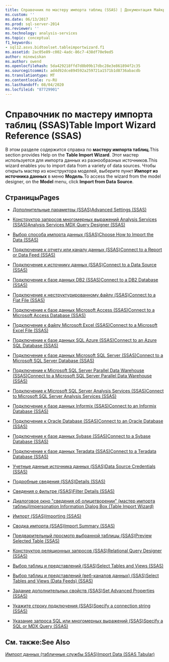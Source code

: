 ```yaml
---
title: Справочник по мастеру импорта таблиц (SSAS) | Документация Майкрософт
ms.custom: ''
ms.date: 06/13/2017
ms.prod: sql-server-2014
ms.reviewer: ''
ms.technology: analysis-services
ms.topic: conceptual
f1_keywords:
- sql12.asvs.bidtoolset.tableimportwizard.f1
ms.assetid: 2ac05e89-c002-4adc-86c7-438df70e9ed5
author: minewiskan
ms.author: owend
ms.openlocfilehash: 5da429218ffd7d8b09b17dbc28e3e861894f2c35
ms.sourcegitcommit: ad4d92dce894592a259721a1571b1d8736abacdb
ms.translationtype: MT
ms.contentlocale: ru-RU
ms.lasthandoff: 08/04/2020
ms.locfileid: "87729901"
---
```

# <a name="table-import-wizard-reference-ssas"></a><span data-ttu-id="8ea39-102">Справочник по мастеру импорта таблиц (SSAS)</span><span class="sxs-lookup"><span data-stu-id="8ea39-102">Table Import Wizard Reference (SSAS)</span></span>
  <span data-ttu-id="8ea39-103">В этом разделе содержится справка по **мастеру импорта таблиц**.</span><span class="sxs-lookup"><span data-stu-id="8ea39-103">This section provides Help on the **Table Import Wizard**.</span></span> <span data-ttu-id="8ea39-104">Этот мастер используется для импорта данных из разнообразных источников.</span><span class="sxs-lookup"><span data-stu-id="8ea39-104">This wizard enables you to import data from a variety of data sources.</span></span> <span data-ttu-id="8ea39-105">Чтобы открыть мастер из конструктора моделей, выберите пункт **Импорт из источника данных** в меню **Модель**.</span><span class="sxs-lookup"><span data-stu-id="8ea39-105">To access the wizard from the model designer, on the **Model** menu, click **Import from Data Source**.</span></span>  
  
## <a name="pages"></a><span data-ttu-id="8ea39-106">Страницы</span><span class="sxs-lookup"><span data-stu-id="8ea39-106">Pages</span></span>  
  
-   [<span data-ttu-id="8ea39-107">Дополнительные параметры &#40;SSAS&#41;</span><span class="sxs-lookup"><span data-stu-id="8ea39-107">Advanced Settings &#40;SSAS&#41;</span></span>](advanced-settings-ssas.md)  
  
-   [<span data-ttu-id="8ea39-108">Конструктор запросов многомерных выражений Analysis Services &#40;SSAS&#41;</span><span class="sxs-lookup"><span data-stu-id="8ea39-108">Analysis Services MDX Query Designer &#40;SSAS&#41;</span></span>](analysis-services-mdx-query-designer-ssas.md)  
  
-   [<span data-ttu-id="8ea39-109">Выбор способа импорта данных &#40;SSAS&#41;</span><span class="sxs-lookup"><span data-stu-id="8ea39-109">Choose How to Import the Data &#40;SSAS&#41;</span></span>](choose-how-to-import-the-data-ssas.md)  
  
-   [<span data-ttu-id="8ea39-110">Подключение к отчету или каналу данных &#40;SSAS&#41;</span><span class="sxs-lookup"><span data-stu-id="8ea39-110">Connect to a Report or Data Feed &#40;SSAS&#41;</span></span>](connect-to-a-report-or-data-feed-ssas.md)  
  
-   [<span data-ttu-id="8ea39-111">Подключение к источнику данных &#40;SSAS&#41;</span><span class="sxs-lookup"><span data-stu-id="8ea39-111">Connect to a Data Source &#40;SSAS&#41;</span></span>](connect-to-a-data-source-ssas.md)  
  
-   [<span data-ttu-id="8ea39-112">Подключение к базе данных DB2 &#40;SSAS&#41;</span><span class="sxs-lookup"><span data-stu-id="8ea39-112">Connect to a DB2 Database &#40;SSAS&#41;</span></span>](connect-to-a-db2-database-ssas.md)  
  
-   [<span data-ttu-id="8ea39-113">Подключение к неструктурированному файлу &#40;SSAS&#41;</span><span class="sxs-lookup"><span data-stu-id="8ea39-113">Connect to a Flat File &#40;SSAS&#41;</span></span>](connect-to-a-flat-file-ssas.md)  
  
-   [<span data-ttu-id="8ea39-114">Подключение к базе данных Microsoft Access &#40;SSAS&#41;</span><span class="sxs-lookup"><span data-stu-id="8ea39-114">Connect to a Microsoft Access Database &#40;SSAS&#41;</span></span>](connect-to-a-microsoft-access-database-ssas.md)  
  
-   [<span data-ttu-id="8ea39-115">Подключение к файлу Microsoft Excel &#40;SSAS&#41;</span><span class="sxs-lookup"><span data-stu-id="8ea39-115">Connect to a Microsoft Excel File &#40;SSAS&#41;</span></span>](connect-to-a-microsoft-excel-file-ssas.md)  
  
-   [<span data-ttu-id="8ea39-116">Подключение к базе данных SQL Azure &#40;SSAS&#41;</span><span class="sxs-lookup"><span data-stu-id="8ea39-116">Connect to an Azure SQL Database &#40;SSAS&#41;</span></span>](connect-to-an-azure-sql-database-ssas.md)  
  
-   [<span data-ttu-id="8ea39-117">Подключение к базе данных Microsoft SQL Server &#40;SSAS&#41;</span><span class="sxs-lookup"><span data-stu-id="8ea39-117">Connect to a Microsoft SQL Server Database &#40;SSAS&#41;</span></span>](connect-to-a-microsoft-sql-server-database-ssas.md)  
  
-   [<span data-ttu-id="8ea39-118">Подключение к Microsoft SQL Server Parallel Data Warehouse &#40;SSAS&#41;</span><span class="sxs-lookup"><span data-stu-id="8ea39-118">Connect to a Microsoft SQL Server Parallel Data Warehouse &#40;SSAS&#41;</span></span>](connect-to-a-microsoft-sql-server-parallel-data-warehouse-ssas.md)  
  
-   [<span data-ttu-id="8ea39-119">Подключение к Microsoft SQL Server Analysis Services &#40;SSAS&#41;</span><span class="sxs-lookup"><span data-stu-id="8ea39-119">Connect to Microsoft SQL Server Analysis Services &#40;SSAS&#41;</span></span>](connect-to-microsoft-sql-server-analysis-services-ssas.md)  
  
-   [<span data-ttu-id="8ea39-120">Подключение к базе данных Informix &#40;SSAS&#41;</span><span class="sxs-lookup"><span data-stu-id="8ea39-120">Connect to an Informix Database &#40;SSAS&#41;</span></span>](connect-to-an-informix-database-ssas.md)  
  
-   [<span data-ttu-id="8ea39-121">Подключение к Oracle Database &#40;SSAS&#41;</span><span class="sxs-lookup"><span data-stu-id="8ea39-121">Connect to an Oracle Database &#40;SSAS&#41;</span></span>](connect-to-an-oracle-database-ssas.md)  
  
-   [<span data-ttu-id="8ea39-122">Подключение к базе данных Sybase &#40;SSAS&#41;</span><span class="sxs-lookup"><span data-stu-id="8ea39-122">Connect to a Sybase Database &#40;SSAS&#41;</span></span>](connect-to-a-sybase-database-ssas.md)  
  
-   [<span data-ttu-id="8ea39-123">Подключение к базе данных Teradata &#40;SSAS&#41;</span><span class="sxs-lookup"><span data-stu-id="8ea39-123">Connect to a Teradata Database &#40;SSAS&#41;</span></span>](connect-to-a-teradata-database-ssas.md)  
  
-   [<span data-ttu-id="8ea39-124">Учетные данные источника данных &#40;SSAS&#41;</span><span class="sxs-lookup"><span data-stu-id="8ea39-124">Data Source Credentials &#40;SSAS&#41;</span></span>](data-source-credentials-ssas.md)  
  
-   [<span data-ttu-id="8ea39-125">Подробные сведения &#40;SSAS&#41;</span><span class="sxs-lookup"><span data-stu-id="8ea39-125">Details &#40;SSAS&#41;</span></span>](details-ssas.md)  
  
-   [<span data-ttu-id="8ea39-126">Сведения о фильтре &#40;SSAS&#41;</span><span class="sxs-lookup"><span data-stu-id="8ea39-126">Filter Details &#40;SSAS&#41;</span></span>](filter-details-ssas.md)  
  
-   [<span data-ttu-id="8ea39-127">Диалоговое окно "сведения об олицетворении" &#40;мастер импорта таблиц&#41;</span><span class="sxs-lookup"><span data-stu-id="8ea39-127">Impersonation Information Dialog Box &#40;Table Import Wizard&#41;</span></span>](impersonation-information-dialog-box-table-import-wizard.md)  
  
-   [<span data-ttu-id="8ea39-128">Импорт &#40;SSAS&#41;</span><span class="sxs-lookup"><span data-stu-id="8ea39-128">Importing &#40;SSAS&#41;</span></span>](importing-ssas.md)  
  
-   [<span data-ttu-id="8ea39-129">Сводка импорта &#40;SSAS&#41;</span><span class="sxs-lookup"><span data-stu-id="8ea39-129">Import Summary &#40;SSAS&#41;</span></span>](import-summary-ssas.md)  
  
-   [<span data-ttu-id="8ea39-130">Предварительный просмотр выбранной таблицы &#40;SSAS&#41;</span><span class="sxs-lookup"><span data-stu-id="8ea39-130">Preview Selected Table &#40;SSAS&#41;</span></span>](preview-selected-table-ssas.md)  
  
-   [<span data-ttu-id="8ea39-131">Конструктор реляционных запросов &#40;SSAS&#41;</span><span class="sxs-lookup"><span data-stu-id="8ea39-131">Relational Query Designer &#40;SSAS&#41;</span></span>](relational-query-designer-ssas.md)  
  
-   [<span data-ttu-id="8ea39-132">Выбор таблиц и представлений &#40;SSAS&#41;</span><span class="sxs-lookup"><span data-stu-id="8ea39-132">Select Tables and Views &#40;SSAS&#41;</span></span>](select-tables-and-views-ssas.md)  
  
-   [<span data-ttu-id="8ea39-133">Выбор таблиц и представлений &#40;веб-каналов данных&#41; &#40;SSAS&#41;</span><span class="sxs-lookup"><span data-stu-id="8ea39-133">Select Tables and Views &#40;Data Feeds&#41; &#40;SSAS&#41;</span></span>](select-tables-and-views-data-feeds-ssas.md)  
  
-   [<span data-ttu-id="8ea39-134">Задание дополнительных свойств &#40;SSAS&#41;</span><span class="sxs-lookup"><span data-stu-id="8ea39-134">Set Advanced Properties &#40;SSAS&#41;</span></span>](set-advanced-properties-ssas.md)  
  
-   [<span data-ttu-id="8ea39-135">Укажите строку подключения &#40;SSAS&#41;</span><span class="sxs-lookup"><span data-stu-id="8ea39-135">Specify a connection string &#40;SSAS&#41;</span></span>](specify-a-connection-string-ssas.md)  
  
-   [<span data-ttu-id="8ea39-136">Указание запроса SQL или многомерных выражений &#40;SSAS&#41;</span><span class="sxs-lookup"><span data-stu-id="8ea39-136">Specify a SQL or MDX Query &#40;SSAS&#41;</span></span>](specify-a-sql-or-mdx-query-ssas.md)  
  
## <a name="see-also"></a><span data-ttu-id="8ea39-137">См. также:</span><span class="sxs-lookup"><span data-stu-id="8ea39-137">See Also</span></span>  
 [<span data-ttu-id="8ea39-138">Импорт данных (табличные службы SSAS)</span><span class="sxs-lookup"><span data-stu-id="8ea39-138">Import Data &#40;SSAS Tabular&#41;</span></span>](import-data-ssas-tabular.md)  
  
  
